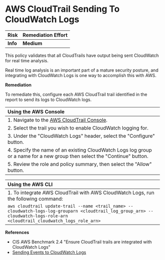 # AWS CloudTrail Sending To CloudWatch Logs

| Risk     | Remediation Effort |
| :------- | :----------------- |
| **Info** | **Medium**         |

This policy validates that all CloudTrails have output being sent CloudWatch for real time analysis.

Real time log analysis is an important part of a mature security posture, and integrating with CloudWatch Logs is one way to accomplish this with AWS.

**Remediation**

To remediate this, configure each AWS CloudTrail trail identified in the report to send its logs to CloudWatch logs.

| Using the AWS Console                                                                                                     |
| :------------------------------------------------------------------------------------------------------------------------ |
| 1. Navigate to the [AWS CloudTrail Console](https://console.aws.amazon.com/cloudtrail/home#/configuration).               |
| 2. Select the trail you wish to enable CloudWatch logging for.                                                            |
| 3. Under the "CloudWatch Logs" header, select the "Configure" button.                                                     |
| 4. Specify the name of an existing CloudWatch Logs log group or a name for a new group then select the "Continue" button. |
| 5. Review the role and policy summary, then select the "Allow" button.                                                    |

| Using the AWS CLI                                                                                                                                                            |
| :--------------------------------------------------------------------------------------------------------------------------------------------------------------------------- |
| 1. To integrate AWS CloudTrail with AWS CloudWatch Logs, run the following command:                                                                                          |
| `aws cloudtrail update-trail --name <trail_name> --cloudwatch-logs-log-grouparn <cloudtrail_log_group_arn> --cloudwatch-logs-role-arn <cloudtrail_cloudwatch_logs_role_arn>` |

**References**

- CIS AWS Benchmark 2.4 "Ensure CloudTrail trails are integrated with CloudWatch Logs"
- [Sending Events to CloudWatch Logs](https://amzn.to/2tMVU4a)
